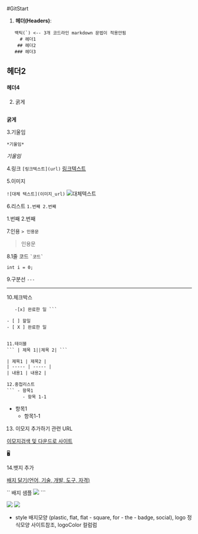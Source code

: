 #GitStart

1. **헤더(Headers)**:
```
   백틱(`) <-- 3개 코드라인 markdown 문법이 적용안됨
     # 헤더1
    ## 헤더2
   ### 헤더3

```

## 헤더2

#### 헤더4
2. 굵게
``` **굵게**

```

**굵게**

3.기울임

``` *기울임* ```

*기울임*

4.링크
```[링크텍스트](url)```
[링크텍스트](url)

5.이미지

```![대체 텍스트](이미지_url)```
![대체텍스트](이미지_url)

6.리스트
```1.번째 2.번째```

   1.번째
   2.번째
   
7.인용
``` > 인용문 ```
> 인용문
>
> 
8.1줄 코드
``` `코드` ```

` int i = 0; `

9.구분선
```---```

---

10.체크박스
```-[] 할일
   -[x] 완료한 일 ```

- [ ] 할일
- [ X ] 완료한 일


11.테이블
``` | 제목 1||제목 2| ```

| 제목1 | 제목2 |
| ----- | ----- |
| 내용1 | 내용2 |

12.중첩리스트
``` - 항목1
      - 항목 1-1
```

- 항목1
  - 항목1-1

13. 이모지 추가하기 관련 URL

[이모지검색 및 다운드로 사이트](https://emojipedia.org/)

   🖥️


14.뱃지 추가

[배지 달기(언어, 기술, 개발, 도구, 자격)](https://simpleicons.org) 

`` 배지 샘플 <img src ="https://img.shields.io/badge/JAVA-0073796?style=flat$logo=Java&logoColor=white" /> ```

<img src ="https://img.shields.io/badge/JAVA-0073796?style=flat$logo=Java&logoColor=white" /> 
<img src ="https://img.shields.io/badge/javascript-0073796?style=flat$logo=javascript&logoColor=white" /> 

- style 배지모양 (plastic, flat, flat - square, for - the - badge, social), logo 정식모양 사이트참조, logoColor 컬럼럼
